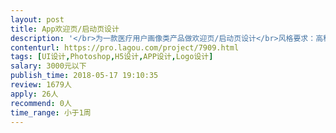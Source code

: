 ```yaml
---                
layout: post       
title: App欢迎页/启动页设计           
description: '</br>为一款医疗用户画像类产品做欢迎页/启动页设计</br>风格要求：高科技、立体、有质感</br>人员要求：有相关页面设计经验，能在拿到需求后1天内交付初稿</br>'     
contenturl: https://pro.lagou.com/project/7909.html      
tags: [UI设计,Photoshop,H5设计,APP设计,Logo设计]            
salary: 3000元以下          
publish_time: 2018-05-17 19:10:35         
review: 1679人                   
apply: 26人                   
recommend: 0人                   
time_range: 小于1周              
---                 
```

